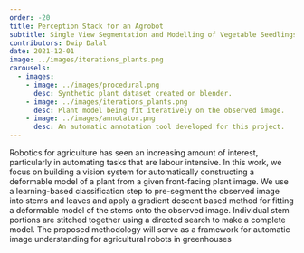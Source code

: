 ```yaml
---
order: -20
title: Perception Stack for an Agrobot
subtitle: Single View Segmentation and Modelling of Vegetable Seedlings
contributors: Dwip Dalal
date: 2021-12-01
image: ../images/iterations_plants.png
carousels: 
  - images: 
    - image: ../images/procedural.png
      desc: Synthetic plant dataset created on blender.
    - image: ../images/iterations_plants.png
      desc: Plant model being fit iteratively on the observed image.
    - image: ../images/annotator.png
      desc: An automatic annotation tool developed for this project.
---
```


Robotics for agriculture has seen an increasing amount of interest, particularly in automating tasks that are labour intensive. In this work, we focus on building a vision system for automatically constructing a deformable model of a plant from a given front-facing plant image. We use a learning-based classification step to pre-segment the observed image into stems and leaves and apply a gradient descent based method for fitting a deformable model of the stems onto the observed image. Individual stem portions are stitched together using a directed search to make a complete model. The proposed methodology will serve as a framework for automatic image understanding for agricultural robots in greenhouses